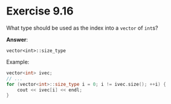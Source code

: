 # Exercise 9.16

What type should be used as the index into a `vector` of `int`s?

**Answer**:

`vector<int>::size_type`

Example:

```cpp
vector<int> ivec;
// ...
for (vector<int>::size_type i = 0; i != ivec.size(); ++i) {
    cout << ivec[i] << endl;
}
```